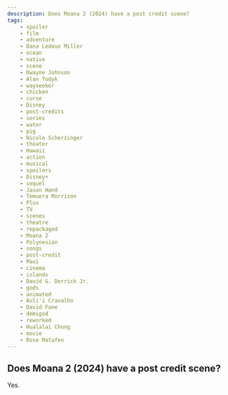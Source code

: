 ```yaml
---
description: Does Moana 2 (2024) have a post credit scene?
tags: 
    - spoiler
    - film
    - adventure
    - Dana Ledoux Miller
    - ocean
    - native
    - scene
    - Dwayne Johnson
    - Alan Tudyk
    - wayseeker
    - chicken
    - curse
    - Disney
    - post-credits
    - series
    - water
    - pig
    - Nicole Scherzinger
    - theater
    - Hawaii
    - action
    - musical
    - spoilers
    - Disney+
    - sequel
    - Jason Hand
    - Temuera Morrison
    - Plus
    - TV
    - scenes
    - theatre
    - repackaged
    - Moana 2
    - Polynesian
    - songs
    - post-credit
    - Maui
    - cinema
    - islands
    - David G. Derrick Jr.
    - gods
    - animated
    - Auli'i Cravalho
    - David Fane
    - demigod
    - reworked
    - Hualalai Chung
    - movie
    - Rose Matafeo
---
```


## Does Moana 2 (2024) have a post credit scene?

Yes.

